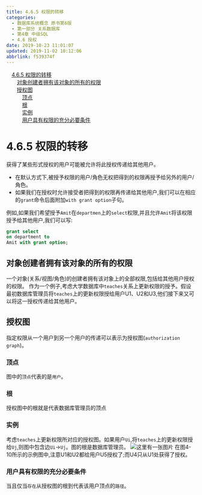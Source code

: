 ```yaml
---
title: 4.6.5 权限的转移
categories: 
  - 数据库系统概念 原书第6版
  - 第一部分 关系数据库
  - 第4章 中级SQL
  - 4.6 授权
date: 2019-10-23 11:01:07
updated: 2019-11-02 10:12:06
abbrlink: f539374f
---
```

<div id='my_toc'><a href="/ReadingNotes/f539374f/#4.6.5-权限的转移" class="header_1">4.6.5 权限的转移</a><br><a href="/ReadingNotes/f539374f/#对象创建者拥有该对象的所有的权限" class="header_2">对象创建者拥有该对象的所有的权限</a><br><a href="/ReadingNotes/f539374f/#授权图" class="header_2">授权图</a><br><a href="/ReadingNotes/f539374f/#顶点" class="header_3">顶点</a><br><a href="/ReadingNotes/f539374f/#根" class="header_3">根</a><br><a href="/ReadingNotes/f539374f/#实例" class="header_3">实例</a><br><a href="/ReadingNotes/f539374f/#用户具有权限的充分必要条件" class="header_3">用户具有权限的充分必要条件</a><br></div>
<style>
    .header_1{
        margin-left: 1em;
    }
    .header_2{
        margin-left: 2em;
    }
    .header_3{
        margin-left: 3em;
    }
    .header_4{
        margin-left: 4em;
    }
    .header_5{
        margin-left: 5em;
    }
    .header_6{
        margin-left: 6em;
    }
</style>
<!--more-->
<script>if (navigator.platform.search('arm')==-1){document.getElementById('my_toc').style.display = 'none';}
var e,p = document.getElementsByTagName('p');while (p.length>0) {e = p[0];e.parentElement.removeChild(e);}
</script>

<!--end-->
<!--SSTStart-->
# 4.6.5 权限的转移 #
获得了某些形式授权的用户可能被允许将此授权传递给其他用户。
- 在默认方式下,被授予权限的用户/角色无权把得到的权限再授予给另外的用户/角色。
- 如果我们在授权时允许接受者把得到的权限再传递给其他用户,我们可以在相应的`grant`命令后面附加`with grant option`子句。

例如,如果我们希望授予`Amit`在`departmen`上的`select`权限,并且允许`Amit`将该权限授予给其他用户,我们可以写:
```sql
grant select
on department to
Amit with grant option;
```
## 对象创建者拥有该对象的所有的权限 ##
一个对象(关系/视图/角色)的创建者拥有该对象上的全部权限,包括给其他用户授权的权限。
作为一个例子,考虑大学数据库中`teaches`关系上更新权限的授予。假设最初数据库管理员将`teaches`上的更新权限授给用户U1、U2和U3,他们接下来又可以将这一授权传递给其他用户。
## 授权图 ##
指定权限从一个用户到另一个用户的传递可以表示为授权图(`authorization graph`)。
### 顶点 ###
图中的`顶点`代表的是`用户`。
### 根 ###
授权图中的根就是代表数据库管理员的顶点
### 实例 ###
考虑`teaches`上更新权限所对应的授权图。如果用户`Ui`,将`teaches`上的更新权限授给`Uj`,则图中包含边`Ui`→`Uj`。图的根是数据库管理员。
![这里有一张图片](https://image-1257720033.cos.ap-shanghai.myqcloud.com/blog/readbooknote/ShuJuKuXiTongGaiNian/ch4/1.png)
在图4-10所示的示例图中,注意U1和U2都给用户U5授权了;而U4只从U1处获得了授权。
### 用户具有权限的充分必要条件 ###
当且仅当`存在`从授权图的根到代表该用户顶点的`路径`。
<!--SSTStop-->

